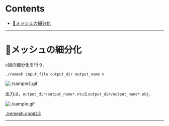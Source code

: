 # Contents

- [🐋メッシュの細分化](#🐋メッシュの細分化)


---
# 🐋メッシュの細分化 

`n`回の細分化を行う．

```
./remesh input_file output_dir output_name n
```

![./sample2.gif](sample2.gif)

出力は，`output_dir/output_name*.vtu`と`output_dir/output_name*.obj`．


![./sample.gif](sample.gif)


[./remesh.cpp#L3](./remesh.cpp#L3)


---
